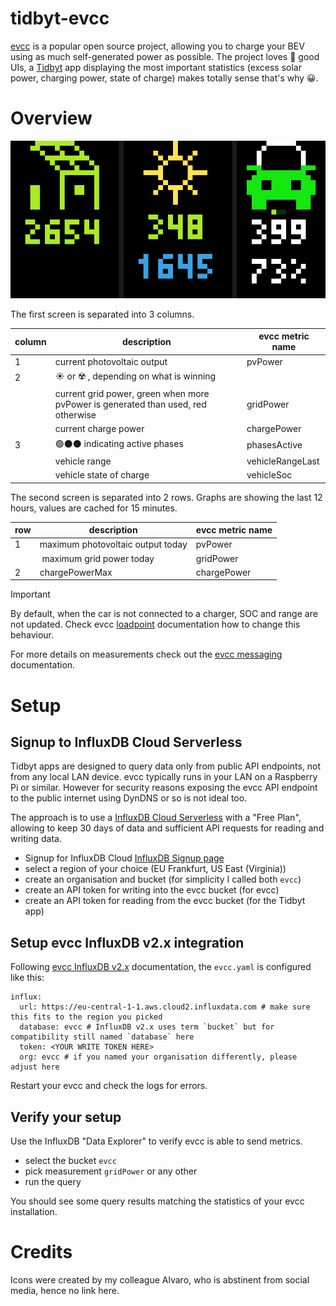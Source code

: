 # tidbyt-evcc
[evcc](https://evcc.io/en/) is a popular open source project, allowing you to charge your BEV using as much self-generated power as possible. The project loves 💚 good UIs, a [Tidbyt](https://tidbyt.com/products/tidbyt) app displaying the most important statistics (excess solar power, charging power, state of charge) makes totally sense that's why 😀.

# Overview

![Screenshot of a evcc app](evcc.gif)

The first screen is separated into 3 columns.

|column|description|evcc metric name| 
| -------- | ------- |------- |
| 1|current photovoltaic output| pvPower  |
|2|☀️ or ☢️ , depending on what is winning |  |
||current grid power, green when more pvPower is generated than used, red otherwise | gridPower | 
||current charge power | chargePower | 
|3|🟢⚫️⚫️ indicating active phases  |phasesActive | 
||vehicle range |vehicleRangeLast | 
||vehicle state of charge | vehicleSoc | 

The second screen is separated into 2 rows. Graphs are showing the last 12 hours, values are cached for 15 minutes.

|row|description|evcc metric name| 
| -------- | ------- |------- |
|1|maximum photovoltaic output today| pvPower |
| | maximum grid power today|gridPower |
|2|chargePowerMax |chargePower |

> [!IMPORTANT]
> By default, when the car is not connected to a charger, SOC and range are not updated. Check evcc [loadpoint](https://docs.evcc.io/en/docs/reference/configuration/loadpoints#soc) documentation how to change this behaviour.

For more details on measurements check out the [evcc  messaging](https://github.com/evcc-io/docs/blob/main/docs/reference/configuration/messaging.md) documentation.

# Setup

## Signup to InfluxDB Cloud Serverless

Tidbyt apps are designed to query data only from public API endpoints, not from any local LAN device. evcc typically runs in your LAN on a Raspberry Pi or similar. However for security reasons exposing the evcc API endpoint to the public internet using DynDNS or so is not ideal too.

The approach is to use a [InfluxDB Cloud Serverless](https://www.influxdata.com/influxdb-cloud-pricing/) with a "Free Plan", allowing to keep 30 days of data and sufficient API requests for reading and writing data.

* Signup for InfluxDB Cloud [InfluxDB Signup page](https://cloud2.influxdata.com/signup)
* select a region of your choice (EU Frankfurt, US East (Virginia))
* create an organisation and bucket (for simplicity I called both `evcc`) 
* create an API token for writing into the evcc bucket (for evcc)
* create an API token for reading from the evcc bucket (for the Tidbyt app) 

## Setup evcc InfluxDB v2.x integration

Following [evcc InfluxDB v2.x](https://docs.evcc.io/docs/reference/configuration/influx/#influxdb-v2x) documentation, the `evcc.yaml` is configured like this:

```
influx:
  url: https://eu-central-1-1.aws.cloud2.influxdata.com # make sure this fits to the region you picked
  database: evcc # InfluxDB v2.x uses term `bucket` but for compatibility still named `database` here
  token: <YOUR WRITE TOKEN HERE>
  org: evcc # if you named your organisation differently, please adjust here
```

Restart your evcc and check the logs for errors.

## Verify your setup

Use the InfluxDB "Data Explorer" to verify evcc is able to send metrics.

* select the bucket `evcc`
* pick measurement `gridPower` or any other
* run the query

You should see some query results matching the statistics of your evcc installation.

# Credits

Icons were created by my colleague Alvaro, who is abstinent from social media, hence no link here.